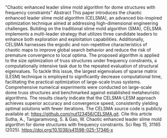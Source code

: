 "Chaotic enhanced leader slime mold algorithm for dome structures with frequency constraints"
Abstract
This paper introduces the chaotic enhanced leader slime mold algorithm (CELSMA), an advanced bio-inspired optimization technique aimed at addressing high-dimensional engineering challenges. Building on the traditional slime mold algorithm (SMA), CELSMA implements a multi-leader strategy that utilizes three candidate leaders to enhance both exploration and exploitation capabilities. Additionally, CELSMA harnesses the ergodic and non-repetitive characteristics of chaotic maps to improve global search behavior and reduce the risk of premature convergence to local optima. The proposed algorithm is applied to the size optimization of truss structures under frequency constraints, a computationally intensive task due to the repeated evaluation of structural eigenvalues. To tackle this issue, the largest eigenvalues of sparse matrix (LESM) technique is employed to significantly decrease computational time, facilitating the practical optimization of large-scale truss systems. Comprehensive numerical experiments were conducted on large-scale dome truss structures and benchmarked against established metaheuristic algorithms. The results clearly indicate that the CELSMA-LESM approach achieves superior accuracy and convergence speed, consistently yielding optimal solutions with fewer iterations. The CELSMA source code is publicly available at: https://github.com/nut123456/CELSMA.git.
Cite this article
Sutha, A., Tangaramvong, S. & Gao, W. Chaotic enhanced leader slime mold algorithm for dome structures with frequency constraints. Sci Rep 15, 31165 (2025). https://doi.org/10.1038/s41598-025-17346-x
